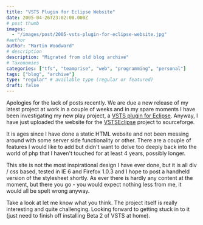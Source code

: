 ```yaml
---
title: "VSTS Plugin for Eclipse Website"
date: 2005-04-26T23:02:00.000Z
# post thumb
images:
  - "/images/post/2005-vsts-plugin-for-eclipse-website.jpg"
#author
author: "Martin Woodward"
# description
description: "Migrated from old blog archive"
# Taxonomies
categories: ["tfs", "teamprise", "web", "programming", "personal"]
tags: ["blog", "archive"]
type: "regular" # available type (regular or featured)
draft: false
---
```

Apologies for the lack of posts recently.  We are due a new release of my latest project at work in a couple of weeks and in my spare moments I have been investigating my new play project, a [VSTS plugin for Eclipse](http://www.vstseclipse.org).  Anyway, I have just uploaded the website for the [VSTSEclipse](http://www.vstseclipse.org) project to sourceforge.

It is ages since I have done a static HTML website and not been messing around with some server side functionality or other.  There are a couple of features I would like to add but didn't want to delve too deeply back into the world of php that I haven't touched for at least 4 years, possibly longer.  

This site is not the most inspirational design I have ever done, but it is all div / css based, tested in IE 6 and Firefox 1.0.3 and I hope to post a handheld version of the stylesheet shortly.  As ever there is hardly any content at the moment, but there you go - you would expect nothing less from me, it would all be spelt wrong anyway.

Take a look at let me know what you think.  The project itself is really interesting and quite challenging.  Looking forward to getting stuck in to it (just need to finish off installing Beta 2 of VSTS at home).